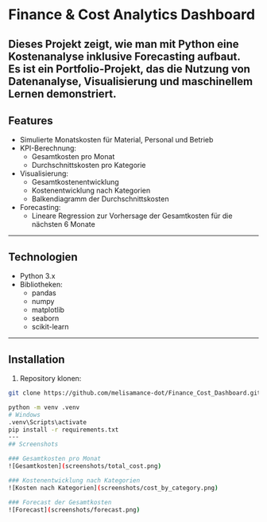 # Finance & Cost Analytics Dashboard

Dieses Projekt zeigt, wie man mit Python eine **Kostenanalyse** inklusive **Forecasting** aufbaut.  
Es ist ein Portfolio-Projekt, das die Nutzung von **Datenanalyse, Visualisierung und maschinellem Lernen** demonstriert.
---
## Features
- Simulierte Monatskosten für Material, Personal und Betrieb
- KPI-Berechnung:
  - Gesamtkosten pro Monat
  - Durchschnittskosten pro Kategorie
- Visualisierung:
  - Gesamtkostenentwicklung
  - Kostenentwicklung nach Kategorien
  - Balkendiagramm der Durchschnittskosten
- Forecasting:
  - Lineare Regression zur Vorhersage der Gesamtkosten für die nächsten 6 Monate
---
## Technologien
- Python 3.x
- Bibliotheken:
  - pandas
  - numpy
  - matplotlib
  - seaborn
  - scikit-learn
---
## Installation
1. Repository klonen:
```bash
git clone https://github.com/melisamance-dot/Finance_Cost_Dashboard.git

python -m venv .venv
# Windows
.venv\Scripts\activate
pip install -r requirements.txt
---
## Screenshots

### Gesamtkosten pro Monat
![Gesamtkosten](screenshots/total_cost.png)

### Kostenentwicklung nach Kategorien
![Kosten nach Kategorien](screenshots/cost_by_category.png)

### Forecast der Gesamtkosten
![Forecast](screenshots/forecast.png)

